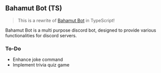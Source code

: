 ## Bahamut Bot (TS)
> This is a rewrite of [Bahamut Bot](https://github.com/TheExoduser/BahamutBot) in TypeScript!


Bahamut Bot is a multi purpose discord bot, designed to provide various functionalities for discord servers.

### To-Do
- Enhance joke command
- Implement trivia quiz game